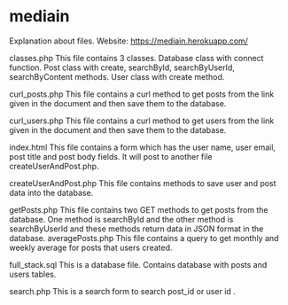 # mediain
Explanation about files.
Website: https://mediain.herokuapp.com/

classes.php
This file contains 3 classes.
Database class with connect function.
Post class with create, searchById, searchByUserId, searchByContent methods.
User class with create method.

curl_posts.php
This file contains a curl method to get posts from the link given in the document and then save them to the database.

curl_users.php
This file contains a curl method to get users from the link given in the document and then save them to the database.

index.html
This file contains a form which has the user name, user email, post title and post body fields. It will post to another file createUserAndPost.php.

createUserAndPost.php
This file contains methods to save user and post data into the database.

getPosts.php
This file contains two GET methods to get posts from the database. One method is searchById and the other method is searchByUserId and these methods return data in JSON format in the database.
averagePosts.php
This file contains a query to get monthly and weekly average for posts that users created.

full_stack.sql
This is a database file. Contains database with posts and users tables.

search.php
This is a search form to search post_id or user id . 


